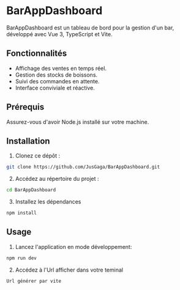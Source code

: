 # BarAppDashboard

BarAppDashboard est un tableau de bord pour la gestion d'un bar, développé avec Vue 3, TypeScript et Vite.

## Fonctionnalités

- Affichage des ventes en temps réel.
- Gestion des stocks de boissons.
- Suivi des commandes en attente.
- Interface conviviale et réactive.

## Prérequis

Assurez-vous d'avoir Node.js installé sur votre machine.

## Installation

1. Clonez ce dépôt :

```bash
git clone https://github.com/JusGaga/BarAppDashboard.git
```

2. Accédez au répertoire du projet :

```bash
cd BarAppDashboard
```

3. Installez les dépendances

```bash
npm install
```

## Usage

1. Lancez l'application en mode développement:

```bash
npm run dev
```

2. Accédez à l'Url afficher dans votre teminal

```
Url générer par vite
```

